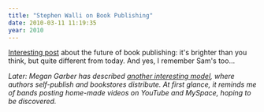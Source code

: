 ```yaml
---
title: "Stephen Walli on Book Publishing"
date: 2010-03-11 11:19:35
year: 2010
---
```

<a href="http://stephesblog.blogs.com/my_weblog/2010/03/the-future-of-book-publishing-business-models.html">Interesting post</a> about the future of book publishing: it's brighter than you think, but quite different from today. And yes, I remember Sam's too…

<em>Later: Megan Garber has described <a href="http://www.niemanlab.org/2010/03/the-boulder-way-a-bookstores-experiment-with-microdistribution/">another interesting model</a>, where authors self-publish and bookstores distribute. At first glance, it reminds me of bands posting home-made videos on YouTube and MySpace, hoping to be discovered.</em>
